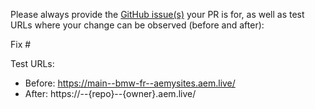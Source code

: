 Please always provide the [GitHub issue(s)](../issues) your PR is for, as well as test URLs where your change can be observed (before and after):

Fix #<gh-issue-id>

Test URLs:
- Before: https://main--bmw-fr--aemysites.aem.live/
- After: https://<branch>--{repo}--{owner}.aem.live/
